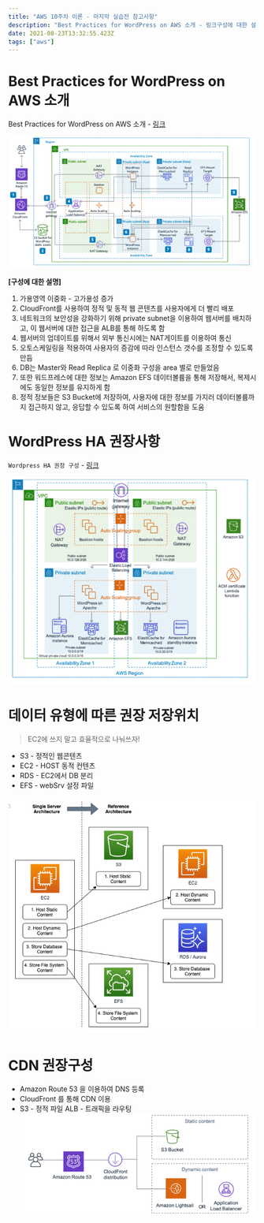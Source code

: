 ```yaml
---
title: "AWS 10주차 이론 - 마지막 실습전 참고사항"
description: "Best Practices for WordPress on AWS 소개 - 링크구성에 대한 설명가용영역 이중화 - 고가용성 증가CloudFront를 사용하여 정적 및 동적 웹 콘텐츠를 사용자에게 더 빨리 배포네트워크의 보안성을 강화하기 위해 private subnet을 "
date: 2021-08-23T13:32:55.423Z
tags: ["aws"]
---
```

# Best Practices for WordPress on AWS 소개 

Best Practices for WordPress on AWS 소개 - [링크](https://docs.aws.amazon.com/whitepapers/latest/best-practices-wordpress/reference-architecture.html)


![](../images/6cc49628-fcea-442b-8c82-72ff84524003-image-20210813191645507-1629111673882.png)

**[구성에 대한 설명]**

1. 가용영역 이중화 - 고가용성 증가
2. CloudFront를 사용하여 정적 및 동적 웹 콘텐츠를 사용자에게 더 빨리 배포
3. 네트워크의 보안성을 강화하기 위해 private subnet을 이용하여 웹서버를 배치하고, 이 웹서버에 대한 접근을 ALB를 통해 하도록 함
4. 웹서버의 업데이트를 위해서 외부 통신시에는 NAT게이트를 이용하여 통신
5. 오토스케일링을 적용하여 사용자의 증감에 따라 인스턴스 갯수를 조정할 수 있도록 만듬
6. DB는 Master와 Read Replica 로 이중화 구성을 area 별로 만들었음
7. 또한 워드프레스에 대한 정보는 Amazon EFS 데이터볼륨을 통해 저장해서, 복제시에도 동일한 정보를 유지하게 함
8. 정적 정보들은 S3 Bucket에 저장하여, 사용자에 대한 정보를 가지러 데이터볼륨까지 접근하지 않고,  응답할 수 있도록 하여 서비스의 원할함을 도움



# WordPress HA 권장사항

`Wordpress HA 권장 구성` - [링크](https://docs.aws.amazon.com/whitepapers/latest/best-practices-wordpress/wordpress-high-availability-by-bitnami-on-aws-quick-start.html)



![](../images/c7d8b035-3650-4799-8199-fb4ebd1a0a36-image-20210813191722454.png)

# 데이터 유형에 따른 권장 저장위치

> EC2에 쓰지 말고 효율적으로 나눠쓰자!

- S3 - 정적인 웹콘텐츠
- EC2 - HOST 동적 컨텐츠
- RDS - EC2에서 DB 분리
- EFS - webSrv 설정 파일

![](../images/2671efc8-b6b4-41f3-bd49-d990e7566869-image-20210813191741178.png)



# CDN 권장구성

- Amazon Route 53 을 이용하여 DNS 등록
- CloudFront 를 통해 CDN 이용
- S3 - 정적 파일
  ALB - 트래픽을 라우팅
![](../images/09875742-9d98-4155-b3dc-4737e4cd078b-image-20210813191758570.png)
